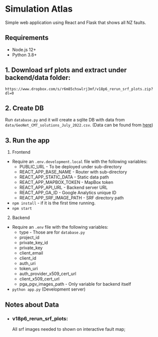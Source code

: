 # Simulation Atlas

Simple web application using React and Flask that shows all NZ faults.

## Requirements

- Node.js 12+
- Python 3.8+

## 1. Download srf plots and extract under backend/data folder:

`https://www.dropbox.com/s/r6m85chswlrj3mf/v18p6_rerun_srf_plots.zip?dl=0`

## 2. Create DB

Run `database.py` and it will create a sqlite DB with data from `data/GeoNet_CMT_solutions_July_2022.csv`.
(Data can be found from [here](https://github.com/GeoNet/data/blob/main/moment-tensor/GeoNet_CMT_solutions.csv))

## 3. Run the app

1. Frontend
  - Require an `.env.development.local` file with the following variables:
    - PUBLIC_URL - To be deployed under sub-directory
    - REACT_APP_BASE_NAME - Router with sub-directory
    - REACT_APP_STATIC_DATA - Static data path
    - REACT_APP_MAPBOX_TOKEN - MapBox token
    - REACT_APP_API_URL - Backend server URL
    - REACT_APP_GA_ID - Google Analytics unique ID
    - REACT_APP_SRF_IMAGE_PATH - SRF directory path
  - `npm install` - if it is the first time running.
  - `npm start`

2. Backend
  - Require an `.env` file with the following variables:
    - type - Those are for `database.py`
    - project_id
    - private_key_id
    - private_key
    - client_email
    - client_id
    - auth_uri
    - token_uri
    - auth_provider_x509_cert_url
    - client_x509_cert_url
    - pga_pgv_images_path - Only variable for backend itself
  - `python app.py` (Development server)

## Notes about Data

- ### v18p6_rerun_srf_plots:

  All srf images needed to shown on interactive fault map;